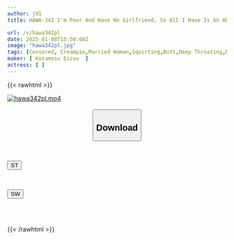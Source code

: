 ```yaml
---
author: j91
title: HAWA-342 I'm Poor And Have No Girlfriend, So All I Have Is An Abundance Of Sexual Desire And A Cheap Apartment. I Don't Have The Money To Go To A Brothel, And I'm Not Good With Young Girls...so I Picked Up A Quiet-looking Married Woman And Had Sex With Her, And It Turned Out She Had Even More Of A Sexual Desire Than I Did!!

url: /v/hawa342pl
date: 2025-01-08T15:50:00Z
image: "hawa342pl.jpg"
tags: [Censored, Creampie,Married Woman,Squirting,Butt,Deep Throating,Rolling Back Eyes - Fainting	]
maker: [ Kosumosu Eizou  ]
actress: [ ]
---
```



{{< rawhtml >}}

<div class="video" data-videoid="p1pM2PdVo2IrY4z">
    <a href="javascript:;">
        <img src="/v/hawa342pl/hawa342pl.jpg" width="WIDTH" height="HEIGHT" alt="hawa342pl.mp4" loading="lazy">
    </a>
</div>

<script type="text/javascript" src="https://j91.asia/asset/on-demand-st.js"></script>

<br>
  <link rel="stylesheet" href="https://j91.asia/asset/bs5.css">
  
  <center>
  <button class="btn btn-primary" type="button" data-bs-toggle="collapse" data-bs-target=".multi-collapse" aria-expanded="false" aria-controls="multiCollapseExample1 multiCollapseExample2"><h2>Download</h2></button></center>
</p>
<div class="row">
  <div class="col">
    <div class="collapse multi-collapse" id="multiCollapseExample1">
      <div class="card card-body">
	      	      <br>
<div class="buttons">  
<p><a href="/v/hawa342pl/st.html" target="_blank"><button class="btn-hover color-3"><i class="fa fa-download"></i> ST</button></a></p></div>
    </div>
  </div>
</div>
  <div class="col">
    <div class="collapse multi-collapse" id="multiCollapseExample2">
      <div class="card card-body">
	      <br>
<div class="buttons">
<p><a href="/v/hawa342pl/sw.html" target="_blank"><button class="btn-hover color-2"><i class="fa fa-download"></i> SW</button></a></p></div>
<br><br>
      </div>
    </div>
  </div>
</div>

{{< /rawhtml >}}
